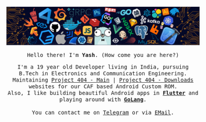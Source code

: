 ![header](https://github.com/Yash-Garg/Yash-Garg/blob/master/header.png)

<p align="center"><samp>Hello there! I'm <b>Yash</b>. (How come you are here?)</samp></p>

<p align="center"><samp>
  I'm a 19 year old Developer living in India, pursuing B.Tech in Electronics and Communication Engineering.
  <br/>
  Maintaining <a href="https://project404.co/">Project 404 - Main</a> | <a href="https://downloads.project404.co/">Project 404 - Downloads</a> websites for our CAF based Android Custom ROM.
  <br/>
  Also, I like building beautiful Android apps in <b><a href="https://flutter.dev">Flutter</a></b> and playing around with <b><a href="https://golang.org/">GoLang</a></b>.
  <br/><br/>
  You can contact me on <a href="https://telegram.me/smart_geek/">Telegram</a> or via <a href="yashgarg.dev@gmail.com">EMail</a>.
</samp></p>
